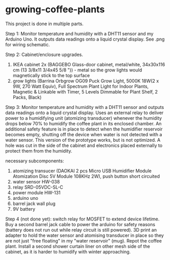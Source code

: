 # growing-coffee-plants

This project is done in multiple parts.

Step 1: Monitor temperature and humidity with a DHT11 sensor and my Arduino Uno. It outputs data readings onto a liquid crystal display. See .png for wiring schematic.

Step 2: Cabinet/enclosure upgrades.
1) IKEA cabinet 2x (BAGGEBO Glass-door cabinet, metal/white, 34x30x116 cm (13 3/8x11 3/4x45 5/8 ")) - metal so the grow lights would magnetically stick to the top surface
2) grow lights (Barrina Orbgrow OG09 Puck Grow Light, 5000K 18W(2 x 9W, 270 Watt Equiv), Full Spectrum Plant Light for Indoor Plants, Magnetic & Linkable with Timer, 5 Levels Dimmable for Plant Shelf, 2 Packs, Black)

Step 3: Monitor temperature and humidity with a DHT11 sensor and outputs data readings onto a liquid crystal display. Uses an external relay to deliver power to a humidifying unit (atomizing transducer) whenever the humidity drops below 70% to humidify the coffee plant in its enclosed chamber. An additional safety feature is in place to detect when the humidifier reservoir becomes empty, shutting off the device when water is not detected with a water sensor. This version of the prototype works, but is not optimized. A hole was cut in the side of the cabinet and electronics placed externally to protect them from the humidity.

necessary subcomponents:
1) atomizing transucer (DAOKAI 2 pcs Micro USB Humidifier Module Atomization Disc 5V Module 108KHz 2W), push button short circuited
2) water sensor HW-038
3) relay SRD-05VDC-SL-C
4) power module HW-131
5) arduino uno
6) barrel jack wall plug
7) 9V battery

Step 4 (not done yet): switch relay for MOSFET to extend device lifetime. Buy a second barrel jack cable to power the arduino for safety reasons (battery does not run out while relay circuit is still powered). 3D print an adapter to hold the water sensor and atomising transducer in place so they are not just "free floating" in my "water reservoir" (mug). Repot the coffee plant. Install a second shower curtain liner on other mesh side of the cabinet, as it is harder to humidify with winter approaching.

